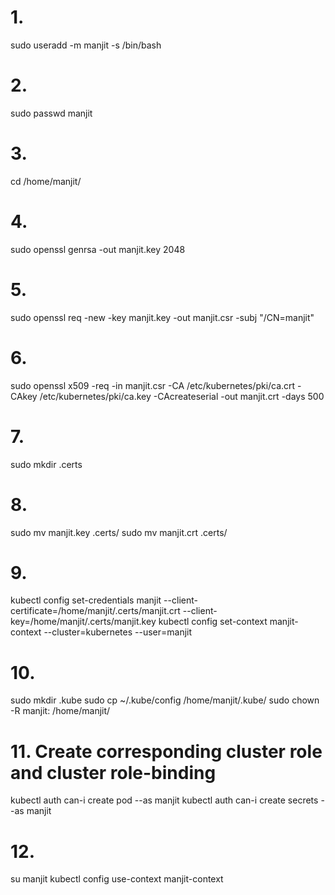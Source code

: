 # 1.
sudo useradd -m manjit -s /bin/bash

# 2.
sudo passwd manjit

# 3.
cd /home/manjit/

# 4.
sudo openssl genrsa -out manjit.key 2048

# 5.
sudo openssl req -new -key manjit.key -out manjit.csr -subj "/CN=manjit"

# 6.
sudo openssl x509 -req -in manjit.csr -CA /etc/kubernetes/pki/ca.crt -CAkey /etc/kubernetes/pki/ca.key -CAcreateserial -out manjit.crt -days 500

# 7.
sudo mkdir .certs

# 8.
sudo mv manjit.key .certs/
sudo mv manjit.crt .certs/

# 9.
kubectl config set-credentials manjit --client-certificate=/home/manjit/.certs/manjit.crt --client-key=/home/manjit/.certs/manjit.key
kubectl config set-context manjit-context --cluster=kubernetes --user=manjit

# 10.
sudo mkdir .kube
sudo cp ~/.kube/config /home/manjit/.kube/
sudo chown -R manjit: /home/manjit/

# 11. Create corresponding cluster role and cluster role-binding
kubectl auth can-i create pod --as manjit
kubectl auth can-i create secrets --as manjit

# 12.
su manjit
kubectl config use-context manjit-context

